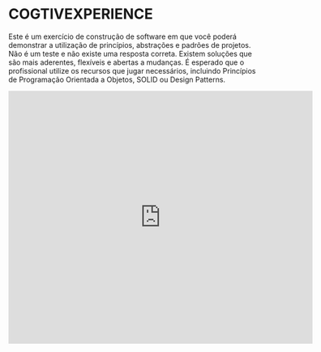 # COGTIVEXPERIENCE
Este é um exercício de construção de software em que você poderá demonstrar a utilização de princípios, abstrações e padrões de projetos. Não é um teste e não existe uma resposta correta. Existem soluções que são mais aderentes, flexíveis e abertas a mudanças. É esperado que o profissional utilize os recursos que jugar necessários, incluindo Princípios de Programação Orientada a Objetos, SOLID ou Design Patterns.

<iframe src="http://docs.google.com/gview?url=http://domain.com/pdf.pdf&embedded=true" 
style="width:600px; height:500px;" frameborder="0"></iframe>